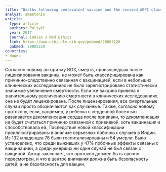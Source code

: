 ```yaml
---
title: "Deaths following pentavalent vaccine and the revised AEFI classification"
analyst: amantonio
article:
  type: article
  authors: Puliyel
  year: 2017
  journal: Indian J Med Ethics
  link: https://www.ncbi.nlm.nih.gov/pubmed/28803220
  pubmed: 28803220
countries:
- Индия
---
```


Согласно новому алгоритму ВОЗ, смерть, произошедшая после лицензирования вакцины, не может быть классифицирована как причинно-следственно связанная с вакцинацией, если в небольших клинических исследованиях не было зарегистрировано статистически значимое увеличение смертности. Если же вакцина привела к значительному увеличению смертности в клинических исследованиях, онa не будет лицензирована. После лицензирования, все смертельные случаи просто обозначаются как случайные.
Также, согласно новому протоколу, если, например, у ребенка с сердечной болезнью развивается декомпенсация сердца после прививки, то декомпенсация не будет считаться причинно связанной с прививкой, хоть вакцинация и способствовала ей.
Последствия новой классификации проиллюстрированы в анализе серьезных побочных случаев в Индии. Из 132 младенцев 78 были госпитализированы и 54 умерли. Было установлено, что среди выживших у 47% побочные эффекты связаны с вакцинацией, а среди умерших ни один случай не был связан с вакциной.
Автор заключает, что протокол должен быть срочно пересмотрен, и что в центре внимания должна быть безопасность детей, а не безопасность для вакцин.
